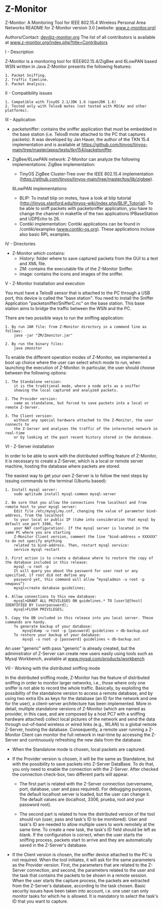 # Z-Monitor
Z-Monitor: A Monitoring Tool for IEEE 802.15.4 Wireless Personal Area Networks
README for Z-Monitor version 3.0 [website: www.z-monitor.org]

Authors/Contact: <dev@z-monitor.org>
The list of all contributors is available at www.z-monitor.org/index.php?title=Contributors

I - Description

Z-Monitor is a monitoring tool for IEEE802.15.4/ZigBee and 6LowPAN based WSN written in Java
Z-Monitor presents the following features:

	1. Packet Sniffing.
	2. Traffic Timeline.
	3. Packet Analysis.


II - Compatibility issues

	1. Compatible with TinyOS 2.1/JDK 1.6 (openJDK 1.6)
	2. Tested only with TelosB motes (not tested with MICAz and other platforms). 


III - Application

+ packetsniffer: contains the sniffer application that must be embedded in the base station (i.e. TelosB mote attached to the PC that captures packets). It was developed by Jan Hauer, the author of the TKN 15.4 implementation and is available at https://github.com/tinyos/tinyos-main/tree/master/apps/tests/tkn154/packetsniffer.
  
+ ZigBee/6LowPAN network: Z-Monitor can analyze the following implementations:
  ZigBee implementation: 
	- TinyOS ZigBee Cluster-Tree over the IEEE 802.15.4 implementation (https://github.com/tinyos/tinyos-main/tree/master/tos/lib/zigbee).
	
  6LowPAN implementations:
	- BLIP: 
	  To install blip on motes, have a look at blip tutorial (http://tinyos.stanford.edu/tinyos-wiki/index.php/BLIP_Tutorial). 
	  To be able to sniff packets with packetsniffer application, you have to change the channel in makefile of the two applications IPBaseStation and UDPEcho to 26.
	- Contiki implementation:
	  Contiki applications can be found in /contiki/examples (www.contiki-os.org). These applications incluse also basic RPL examples.


IV - Directories

- Z-Monitor which contains:
	+ History: folder where to save captured packets from the GUI to a text and XML file.
	+ ZM: contains the executable file of the Z-Monitor Sniffer.
	+ image: contains the icons and images of the sniffer.


V - Z-Monitor Installation and execution

You must have a TelosB sensor that is attached to the PC through a USB port, this device is called the "base station".
You  need to install the Sniffer Application "packetsniffer/SnifferC.nc" on the base station. 
This base station aims to bridge the traffic between the WSN and the PC.

There are two possible ways to run the sniffing application:

	1. By run JAR file: from Z-Monitor directory in a command line as follows:
		java -jar "ZM/Zmonitor.jar"

	2. By run the binary files:
		java zmonitor

To enable the different operation modes of Z-Monitor, we implemented a boot up choice where the user can select which mode to run, when launching the execution of Z-Monitor. In particular, the user should choose between the following options:

	1. The Standalone version:
		it is the traditional mode, where a node acts as a sniffer 
		showing the local captured and analyzed packets.

	2. The Provider version:
		same as standalone, but forced to save packets into a local or remote Z-Server.
	
	3. The Client version:
		without any special hardware attached to the Z-Monitor, the user connects to 
		the Z-Server and analyses the traffic of the interested network in real-time 
		or by looking at the past recent history stored in the database.


VI - Z-Server installation

In order to be able to work with the distributed sniffing feature of Z-Monitor, it is necessary to create a Z-Server, which is a local or remote server machine, hosting the database where packets are stored.

The easiest way to get your own Z-Server is to follow the next steps by issuing commands to the terminal (Ubuntu based):

	1. Install mysql server:
		sudo aptitude install mysql-common mysql-server
		
	2. Be sure that you allow the connections from localhost and from remote host to your mysql server:
		Edit file /etc/mysql/my.cnf, changing the value of parameter bind-address, from the localhost 
		to your local or public IP (take into consideration that mysql by default use port 3306, for 
		your NAT configuration). If the mysql server is located in the same PC where you are starting 
		Z-Monitor Client version, comment the line "bind-address = XXXXXX" to do not specify anything 
		related to bind-address. Then, restart mysql service:
		service mysql restart
		
	3. First action is to create a database where to restore the copy of the database included in this release:
		mysql -u root -p
		It will query you about the password for user root or any specified, if root did not define any 
		password yet, this command will allow “mysqladmin -u root -p newpass”)
		mysql>create database guidelines;
		
	4. Allow connections to this new database:
		mysql>GRANT ALL PRIVILEGES ON guidelines.* TO [user]@[host] IDENTIFIED BY [userpassword];
		mysql>FLUSH PRIVILEGES;
		
	5. Copy the DB included in this release into you local server. These commands are handy.
		To generate backup of your database:
			mysqldump -u root -p [password] guidelines > db-backup.out
		To restore your backup of your database:
			mysql -u root -p [password] guidelines < db-backup.out

An user "generic" with pass "generic" is already created, but the administrator of Z-Server can create new users easily using tools such as Mysql Workbench, available at www.mysql.com/products/workbench


VII - Working with the distributed sniffing mode

In the distributed sniffing mode, Z-Monitor has the feature of distributed sniffing in order to monitor larger networks, i.e., those where only one sniffer is not able to record the whole traffic. Basically, by exploiting the possibility of the standalone version to access a remote database, and by using two extra IDs as keys for the database (an ID for the network and one for the user), a client-server architecture has been implemented.
More in detail, multiple standalone versions of Z-Monitor (which are named as provider, in this case, and are composed by a host PC7 with a sniffing hardware attached) collect local pictures of the network and send the data through out-of-band wireless or wired links (e.g., WLAN) to a global remote Z-Server, hosting the database. 
Consequently, a remote user running a Z-Monitor Client can monitor the full network in real-time by accessing the Z-Server and continuously refreshing the new data from the database.

- When the Standalone mode is chosen, local packets are captured.

- If the Provider version is chosen, it will be the same as Standalone, but with the possibility to save packets into Z-Server DataBase. To do that,
you only need to enable the connection with the Z-Server.
After checked the connection check-box, two different parts will appear.
	+ The first part is related with the Z-Server connection (servername, port, database, user and pass required). For debugging purposes, the default localhost server is loaded, but the user can change it. The default values are (localhost, 3306, prueba, root and your password root).
	
	+ The second part is related to how the distributed version of the tool should run (user, pass and task's ID to be monitored). User and task's ID are needed to allow multiple users to work remotely at the same time. To create a new task, the task's ID field should be left as blank.
If the configuration is correct, when the user starts the sniffing process, packets start to arrive and they are automatically saved in the Z-Server's database.
	 
- If the Client version is chosen, the sniffer device attached to the PC is not required. When the tool initiates, it will ask for the same parameters
as the Provider version. First, the parameters that are related to the Z-Server connection, and second, the parameters related to the user and the task that contains the packets to be shown in a remote session. When the user starts the capture process, the packets are extracted from the Z-Server's database, according to the task chosen. Basic security issues have been taken into account, i.e. one user can only monitor tasks for which he is allowed. It is mandatory to select the task's ID that you want to capture.
